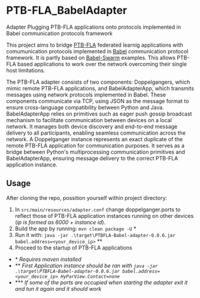 # PTB-FLA_BabelAdapter
Adapter Plugging PTB-FLA applications onto protocols implemented in Babel communication protocols framework


This project aims to bridge [PTB-FLA](https://github.com/miroslav-popovic/ptbfla) federated learnig applications with comumunication protocols implemented in [Babel](https://codelab.fct.unl.pt/di/research/tardis/wp6/babel) communication protocol framework. It is partly based on [Babel-Swarm](https://codelab.fct.unl.pt/di/research/tardis/wp6/babel-swarm) examples. This allows PTB-FLA based applications to work over the network overcoming their single host limitations.

The PTB-FLA adapter consists of two components: Doppelgangers, which mimic remote PTB-FLA applications, and BabelAdapterApp, which transmits messages using network protocols implemented in Babel. These components communicate via TCP, using JSON as the message format to ensure cross-language compatibility between Python and Java. BabelAdapterApp relies on primitives such as eager push gossip broadcast mechanism to facilitate communication between devices on a local network. It manages both device discovery and end-to-end message delivery to all participants, enabling seamless communication across the network. A Doppelganger instance represents an exact duplicate of the remote PTB-FLA application for communication purposes. It serves as a bridge between Python's multiprocessing communication primitives and BabelAdapterApp, ensuring message delivery to the correct PTB-FLA application instance.


## Usage


After cloning the repo, possition yourself within project directory:
1. In `src/main/resources/adapter.conf` change doppelganger.ports to reflect those of PTB-FLA application instances running on other devices (_ip is formed as 6000 + instance id_). 
2. Build the app by running: `mvn clean package -U` *
3. Run it with: `java -jar .\target\PTBFLA-Babel-adapter-0.0.6.jar babel.address=<your_device_ip>` **
4. Proceed to the startup of PTB-FLA applications

* \* _Requires maven installed_
* ** _First Application instance should be ran with `java -jar .\target\PTBFLA-Babel-adapter-0.0.6.jar babel.address=<your_device_ip> HyParView.Contact=none`_ 
* *** _If some of the ports are occupied when starting the adapter exit it  and tun it again and it should work_
